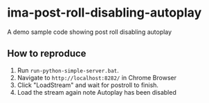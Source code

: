 # ima-post-roll-disabling-autoplay
A demo sample code showing post roll disabling autoplay

## How to reproduce
1) Run `run-python-simple-server.bat`.
2) Navigate to `http://localhost:8282/` in Chrome Browser
3) Click "LoadStream" and wait for postroll to finish. 
4) Load the stream again note Autoplay has been disabled
